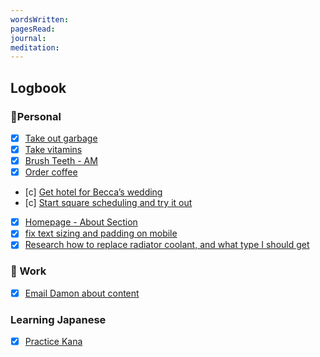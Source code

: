 ```yaml
---
wordsWritten: 
pagesRead: 
journal: 
meditation:
---
```



## Logbook

### 🏡Personal
- [x] [Take out garbage](things:///show?id=WgJzDaRMSSrgdCkDuVjCuu)
- [x] [Take vitamins](things:///show?id=E9UVDnLzGv3ZKq7fQqNWRC)
- [x] [Brush Teeth - AM](things:///show?id=MtTMLiKKMewqh2m2Gu6NjS)
- [x] [Order coffee](things:///show?id=ETrZUAeBVY3dqmKd6XSXGD)
- [c] [Get hotel for Becca’s wedding](things:///show?id=BEaqrDknqSF371nJbxcWPx)
- [c] [Start square scheduling and try it out](things:///show?id=CDYKuWAsSWspfqkEYuiMw7)
- [x] [Homepage - About Section](things:///show?id=2Hff1EM93vbRcwsT1WaztJ)
- [x] [fix text sizing and padding on mobile](things:///show?id=Uk1cCwrm3N2iMaPSVuBt5K)
- [x] [Research how to replace radiator coolant, and what type I should get](things:///show?id=KGmXbpGkh4EDGePWbHmvxH)

### 💼 Work
- [x] [Email Damon about content](things:///show?id=6at3hE1JzC1vYgBFYcfcGQ)

### Learning Japanese
- [x] [Practice Kana](things:///show?id=H7cBChJ3QGsqv7ktTL7jMv)